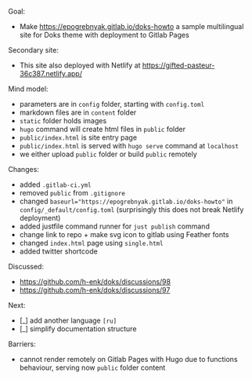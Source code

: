 Goal: 

- Make <https://epogrebnyak.gitlab.io/doks-howto> a sample multilingual site for Doks theme
  with deployment to Gitlab Pages

Secondary site:

- This site also deployed with Netlify at https://gifted-pasteur-36c387.netlify.app/

Mind model:

- parameters are in `config` folder, starting with `config.toml` 
- markdown files are in `content` folder
- `static` folder holds images 
- `hugo` command will create html files in `public` folder
- `public/index.html` is site entry page 
- `public/index.html` is served with `hugo serve` command at `localhost`
- we either upload `public` folder or build `public` remotely


Changes:

- added `.gitlab-ci.yml`
- removed `public` from `.gitignore`
- changed `baseurl="https://epogrebnyak.gitlab.io/doks-howto"` in `config/_default/config.toml`
  (surprisingly this does not break Netlify deployment)
- added justfile command runner for `just publish` command
- change link to repo + make svg icon to gitlab using Feather fonts
- changed `index.html` page using `single.html`
- added twitter shortcode

Discussed:

- https://github.com/h-enk/doks/discussions/98
- https://github.com/h-enk/doks/discussions/97

Next:

- [_] add another language `[ru]`
- [_] simplify documentation structure

Barriers:

- cannot render remotely on Gitlab Pages with Hugo due to functions behaviour, serving now `public` folder content
